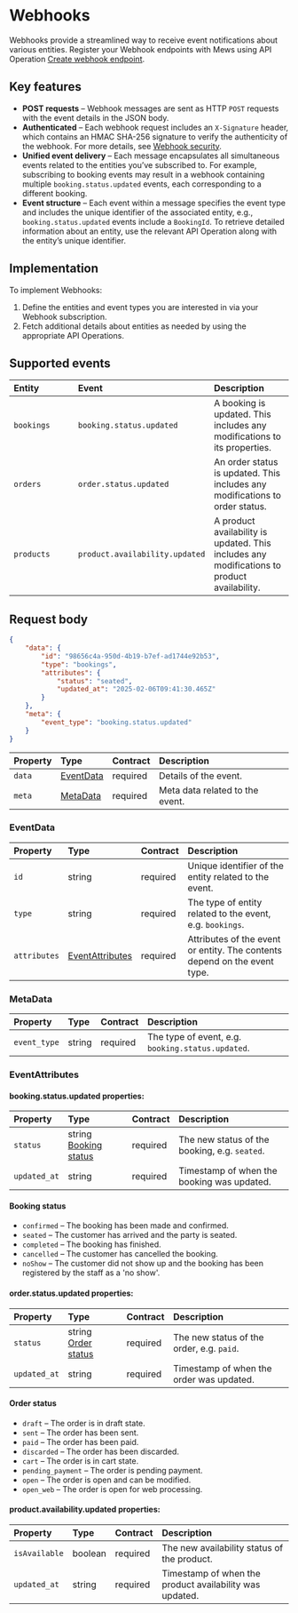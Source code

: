 # Webhooks

Webhooks provide a streamlined way to receive event notifications about various entities. Register your Webhook endpoints with Mews using API Operation [Create webhook endpoint](../operations/webhookendpoints.md#create-webhook-endpoint).

## Key features

* __POST requests__ – Webhook messages are sent as HTTP `POST` requests with the event details in the JSON body.
* __Authenticated__ – Each webhook request includes an `X-Signature` header, which contains an HMAC SHA-256 signature to verify the authenticity of the webhook. For more details, see [Webhook security](wh-security.md).
* __Unified event delivery__ – Each message encapsulates all simultaneous events related to the entities you’ve subscribed to. For example, subscribing to booking events may result in a webhook containing multiple `booking.status.updated` events, each corresponding to a different booking.
* __Event structure__ – Each event within a message specifies the event type and includes the unique identifier of the associated entity, e.g., `booking.status.updated` events include a `BookingId`. To retrieve detailed information about an entity, use the relevant API Operation along with the entity’s unique identifier.

## Implementation

To implement Webhooks:

1. Define the entities and event types you are interested in via your Webhook subscription.
2. Fetch additional details about entities as needed by using the appropriate API Operations.

## Supported events

| <div style="width:100px">Entity</div> | <div style="width:150px">Event</div> | Description |
| :-- | :-- | :-- |
| `bookings` | `booking.status.updated`  | A booking is updated. This includes any modifications to its properties. |
| `orders` | `order.status.updated`  | An order status is updated. This includes any modifications to order status. |
| `products` | `product.availability.updated`  | A product availability is updated. This includes any modifications to product availability. |

## Request body

```json
{
    "data": {
        "id": "98656c4a-950d-4b19-b7ef-ad1744e92b53",
        "type": "bookings",
        "attributes": {
            "status": "seated",
            "updated_at": "2025-02-06T09:41:30.465Z"
        }
    },
    "meta": {
        "event_type": "booking.status.updated"
    }
}
```

| Property | Type | Contract | Description |
| :-- | :-- | :-- | :-- |
| `data` | [EventData](#eventdata) | required | Details of the event. |
| `meta` | [MetaData](#metadata) | required | Meta data related to the event. |

### EventData

| Property | Type | Contract | Description |
| :-- | :-- | :-- | :-- |
| `id` | string | required | Unique identifier of the entity related to the event. |
| `type` | string | required | The type of entity related to the event, e.g. `bookings`. |
| `attributes` | [EventAttributes](#eventattributes) | required | Attributes of the event or entity. The contents depend on the event type. |

### MetaData

| Property | Type | Contract | Description |
| :-- | :-- | :-- | :-- |
| `event_type` | string | required | The type of event, e.g. `booking.status.updated`. |

### EventAttributes

#### booking.status.updated properties:

| Property | Type | Contract | Description |
| :-- | :-- | :-- | :-- |
| `status` | string [Booking status](#booking-status) | required | The new status of the booking, e.g. `seated`. |
| `updated_at` | string | required | Timestamp of when the booking was updated. |

#### Booking status

* `confirmed` – The booking has been made and confirmed.
* `seated` – The customer has arrived and the party is seated.
* `completed` – The booking has finished.
* `cancelled` – The customer has cancelled the booking.
* `noShow` – The customer did not show up and the booking has been registered by the staff as a 'no show'.

#### order.status.updated properties:

| Property | Type | Contract | Description |
| :-- | :-- | :-- | :-- |
| `status` | string [Order status](#order-status) | required | The new status of the order, e.g. `paid`. |
| `updated_at` | string | required | Timestamp of when the order was updated. |

#### Order status

* `draft` – The order is in draft state.
* `sent` – The order has been sent.
* `paid` – The order has been paid.
* `discarded` – The order has been discarded.
* `cart` – The order is in cart state.
* `pending_payment` – The order is pending payment.
* `open` – The order is open and can be modified.
* `open_web` – The order is open for web processing.

#### product.availability.updated properties:

| Property | Type | Contract | Description |
| :-- | :-- | :-- | :-- |
| `isAvailable` | boolean | required | The new availability status of the product. |
| `updated_at` | string | required | Timestamp of when the product availability was updated. |
